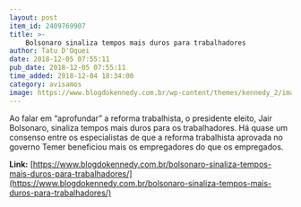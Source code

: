 ```yaml
---
layout: post
item_id: 2409769907
title: >-
    Bolsonaro sinaliza tempos mais duros para trabalhadores
author: Tatu D'Oquei
date: 2018-12-05 07:55:11
pub_date: 2018-12-05 07:55:11
time_added: 2018-12-04 18:34:00
category: avisamos
image: https://www.blogdokennedy.com.br/wp-content/themes/kennedy_2/images/kennedy.jpg
---
```


Ao falar em “aprofundar” a reforma trabalhista, o presidente eleito, Jair Bolsonaro, sinaliza tempos mais duros para os trabalhadores. Há quase um consenso entre os especialistas de que a reforma trabalhista aprovada no governo Temer beneficiou mais os empregadores do que os empregados.

**Link:** [https://www.blogdokennedy.com.br/bolsonaro-sinaliza-tempos-mais-duros-para-trabalhadores/](https://www.blogdokennedy.com.br/bolsonaro-sinaliza-tempos-mais-duros-para-trabalhadores/)

